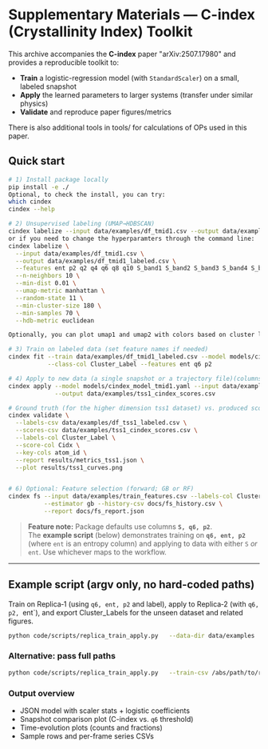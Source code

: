 # Supplementary Materials — C-index (Crystallinity Index) Toolkit

This archive accompanies the **C-index** paper "arXiv:2507.17980" and provides a reproducible toolkit to:
- **Train** a logistic-regression model (with `StandardScaler`) on a small, labeled snapshot
- **Apply** the learned parameters to larger systems (transfer under similar physics)
- **Validate** and reproduce paper figures/metrics

There is also additional tools in tools/ for calculations of OPs used in this paper. 

## Quick start
```bash
# 1) Install package locally
pip install -e ./
Optional, to check the install, you can try:
which cindex
cindex --help

# 2) Unsupervised labeling (UMAP→HDBSCAN)
cindex labelize --input data/examples/df_tmid1.csv --output data/examples/df_tmid1_labeled.csv
or if you need to change the hyperparamters through the command line:
cindex labelize \
  --input data/examples/df_tmid1.csv \
  --output data/examples/df_tmid1_labeled.csv \
  --features ent p2 q2 q4 q6 q8 q10 S_band1 S_band2 S_band3 S_band4 S_band5 S_band6 h v \
  --n-neighbors 10 \
  --min-dist 0.01 \
  --umap-metric manhattan \
  --random-state 11 \
  --min-cluster-size 180 \
  --min-samples 70 \
  --hdb-metric euclidean

Optionally, you can plot umap1 and umap2 with colors based on cluster labels (in the output file data/examples/df_tmid1_labeled.csv) to reproduce the same 2D UMAP space shown in the paper for the representative snapshot

# 3) Train on labeled data (set feature names if needed)
cindex fit --train data/examples/df_tmid1_labeled.csv --model models/cindex_model.yaml \
           --class-col Cluster_Label --features ent q6 p2

# 4) Apply to new data (a single snapshot or a trajectory file)(columns must match features used at training)
cindex apply --model models/cindex_model_tmid1.yaml --input data/examples/df_tss1.csv \
             --output data/examples/tss1_cindex_scores.csv

# Ground truth (for the higher dimension tss1 dataset) vs. produced scores 
cindex validate \
  --labels-csv data/examples/df_tss1_labeled.csv \
  --scores-csv data/examples/tss1_cindex_scores.csv \
  --labels-col Cluster_Label \
  --score-col Cidx \
  --key-cols atom_id \
  --report results/metrics_tss1.json \
  --plot results/tss1_curves.png


# 6) Optional: Feature selection (forward; GB or RF)
cindex fs --input data/examples/train_features.csv --labels-col Cluster_Label \
          --estimator gb --history-csv docs/fs_history.csv \
          --report docs/fs_report.json
```

> **Feature note:** Package defaults use columns **`S, q6, p2`**.  
> The **example script** (below) demonstrates training on **`q6, ent, p2`** (where `ent` is an entropy column) and
> applying to data with either `S` *or* `ent`. Use whichever maps to the workflow.

---

## Example script (argv only, no hard-coded paths)
Train on Replica‑1 (using `q6, ent, p2` and label), apply to Replica‑2 (with `q6, p2, `ent`), and export Cluster_Labels for the unseen dataset and related figures.

```bash
python code/scripts/replica_train_apply.py   --data-dir data/examples   --train replica1_labeled.csv   --apply replica2_all.csv   --model-json models/cindex_model_rep1.json   --figA-out figures/figA_snapshot_compare_cindex_vs_q6.png   --figB-out figures/figB_time_evolution_counts.png   --figBfrac-out figures/figB_time_evolution_fraction.png   --sample-csv docs/cindex_sample.csv   --series-csv docs/time_evolution_counts.csv
```

### Alternative: pass full paths
```bash
python code/scripts/replica_train_apply.py   --train-csv /abs/path/to/replica1_labeled.csv   --apply-csv /abs/path/to/replica2_all.csv   --model-json models/cindex_model_rep1.json
```

### Output overview
- JSON model with scaler stats + logistic coefficients
- Snapshot comparison plot (C-index vs. `q6` threshold)
- Time-evolution plots (counts and fractions)
- Sample rows and per-frame series CSVs
